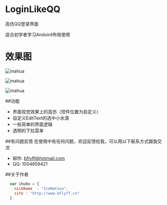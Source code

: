 # LoginLikeQQ

高仿QQ登录界面

适合初学者学习Andoird布局使用

# 效果图

![mahua](login_main.jpg)

![mahua](login_drop_down.jpg)

![mahua](login_account_selected.jpg)

##功能


* 界面视觉效果上的高仿（控件位置为自定义）
* 自定义EditText的选中小水滴
* 一些简单的界面逻辑
* 透明的下拉菜单

##有问题反馈
在使用中有任何问题，欢迎反馈给我，可以用以下联系方式跟我交流

* 邮件: bflyff@hotmail.com
* QQ: 1004859421

##关于作者

```javascript
  var ihubo = {
    nickName  : "IceNation",
    site : "http://www.bflyff.cn"
  }
```
